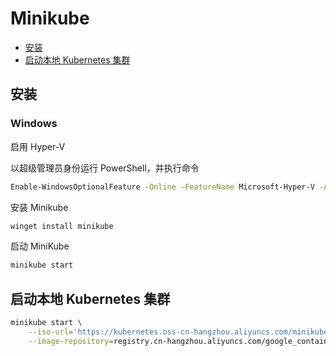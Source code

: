 # Minikube

- [安装](#安装)
- [启动本地 Kubernetes 集群](#启动本地-kubernetes-集群)

## 安装

### Windows

启用 Hyper-V

以超级管理员身份运行 PowerShell，并执行命令

```bash
Enable-WindowsOptionalFeature -Online -FeatureName Microsoft-Hyper-V -All
```

安装 Minikube

```bash
winget install minikube
```

启动 MiniKube

```bash
minikube start
```

## 启动本地 Kubernetes 集群

```bash
minikube start \
    --iso-url='https://kubernetes.oss-cn-hangzhou.aliyuncs.com/minikube/iso/minikube-v1.13.0.iso' \
    --image-repository=registry.cn-hangzhou.aliyuncs.com/google_containers
```
